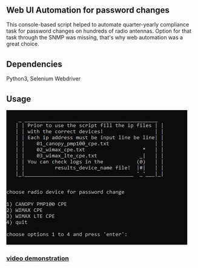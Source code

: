 ######  <h2> Web UI Automation for password changes
 
This console-based script helped to automate quarter-yearly compliance task for password changes on hundreds of radio antennas. Option for that task through the SNMP was missing, that's why web automation was a great choice.

######  <h2> Dependencies

Python3, Selenium Webdriver

######  <h2> Usage

<img src="files/radio.JPG">

<h3><a href="https://arturfatkul.github.io/webautomation-4radio-antennas/">video demonstration</a></h3>



